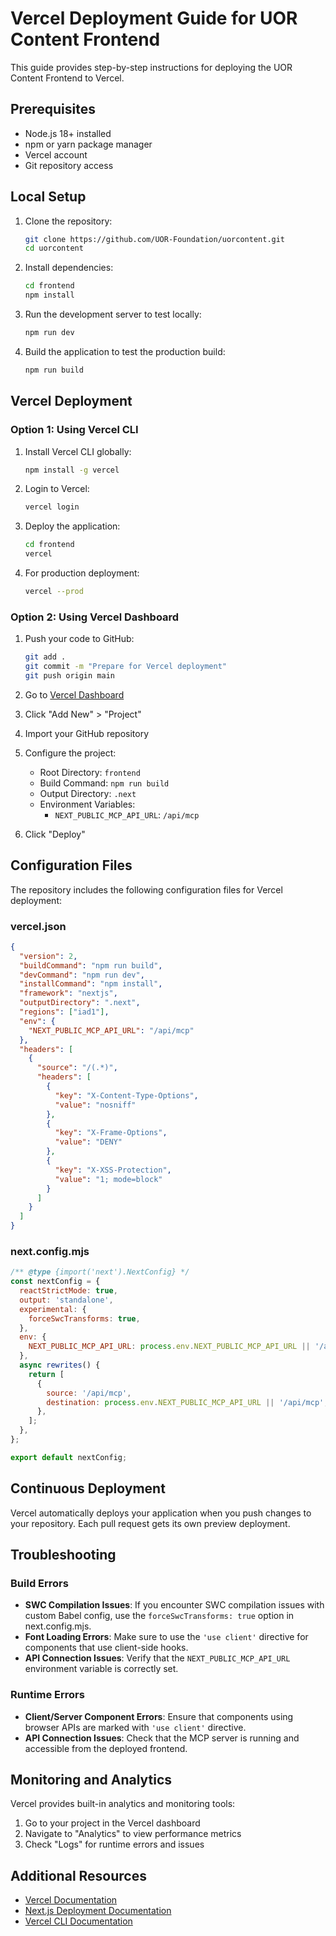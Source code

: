 # Vercel Deployment Guide for UOR Content Frontend

This guide provides step-by-step instructions for deploying the UOR Content Frontend to Vercel.

## Prerequisites

- Node.js 18+ installed
- npm or yarn package manager
- Vercel account
- Git repository access

## Local Setup

1. Clone the repository:
   ```bash
   git clone https://github.com/UOR-Foundation/uorcontent.git
   cd uorcontent
   ```

2. Install dependencies:
   ```bash
   cd frontend
   npm install
   ```

3. Run the development server to test locally:
   ```bash
   npm run dev
   ```

4. Build the application to test the production build:
   ```bash
   npm run build
   ```

## Vercel Deployment

### Option 1: Using Vercel CLI

1. Install Vercel CLI globally:
   ```bash
   npm install -g vercel
   ```

2. Login to Vercel:
   ```bash
   vercel login
   ```

3. Deploy the application:
   ```bash
   cd frontend
   vercel
   ```

4. For production deployment:
   ```bash
   vercel --prod
   ```

### Option 2: Using Vercel Dashboard

1. Push your code to GitHub:
   ```bash
   git add .
   git commit -m "Prepare for Vercel deployment"
   git push origin main
   ```

2. Go to [Vercel Dashboard](https://vercel.com/dashboard)

3. Click "Add New" > "Project"

4. Import your GitHub repository

5. Configure the project:
   - Root Directory: `frontend`
   - Build Command: `npm run build`
   - Output Directory: `.next`
   - Environment Variables:
     - `NEXT_PUBLIC_MCP_API_URL`: `/api/mcp`

6. Click "Deploy"

## Configuration Files

The repository includes the following configuration files for Vercel deployment:

### vercel.json

```json
{
  "version": 2,
  "buildCommand": "npm run build",
  "devCommand": "npm run dev",
  "installCommand": "npm install",
  "framework": "nextjs",
  "outputDirectory": ".next",
  "regions": ["iad1"],
  "env": {
    "NEXT_PUBLIC_MCP_API_URL": "/api/mcp"
  },
  "headers": [
    {
      "source": "/(.*)",
      "headers": [
        {
          "key": "X-Content-Type-Options",
          "value": "nosniff"
        },
        {
          "key": "X-Frame-Options",
          "value": "DENY"
        },
        {
          "key": "X-XSS-Protection",
          "value": "1; mode=block"
        }
      ]
    }
  ]
}
```

### next.config.mjs

```javascript
/** @type {import('next').NextConfig} */
const nextConfig = {
  reactStrictMode: true,
  output: 'standalone',
  experimental: {
    forceSwcTransforms: true,
  },
  env: {
    NEXT_PUBLIC_MCP_API_URL: process.env.NEXT_PUBLIC_MCP_API_URL || '/api/mcp',
  },
  async rewrites() {
    return [
      {
        source: '/api/mcp',
        destination: process.env.NEXT_PUBLIC_MCP_API_URL || '/api/mcp',
      },
    ];
  },
};

export default nextConfig;
```

## Continuous Deployment

Vercel automatically deploys your application when you push changes to your repository. Each pull request gets its own preview deployment.

## Troubleshooting

### Build Errors

- **SWC Compilation Issues**: If you encounter SWC compilation issues with custom Babel config, use the `forceSwcTransforms: true` option in next.config.mjs.
- **Font Loading Errors**: Make sure to use the `'use client'` directive for components that use client-side hooks.
- **API Connection Issues**: Verify that the `NEXT_PUBLIC_MCP_API_URL` environment variable is correctly set.

### Runtime Errors

- **Client/Server Component Errors**: Ensure that components using browser APIs are marked with `'use client'` directive.
- **API Connection Issues**: Check that the MCP server is running and accessible from the deployed frontend.

## Monitoring and Analytics

Vercel provides built-in analytics and monitoring tools:

1. Go to your project in the Vercel dashboard
2. Navigate to "Analytics" to view performance metrics
3. Check "Logs" for runtime errors and issues

## Additional Resources

- [Vercel Documentation](https://vercel.com/docs)
- [Next.js Deployment Documentation](https://nextjs.org/docs/deployment)
- [Vercel CLI Documentation](https://vercel.com/docs/cli)
